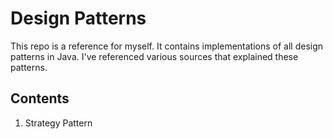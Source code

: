 Design Patterns
===============
This repo is a reference for myself. It contains implementations of all
design patterns in Java. I've referenced various sources that explained
these patterns.

Contents
--------
 1. Strategy Pattern
